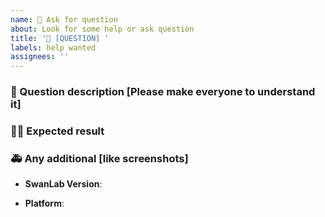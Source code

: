 ```yaml
---
name: 🤔 Ask for question
about: Look for some help or ask question
title: '🤔 [QUESTION] '
labels: help wanted
assignees: ''
---
```


### 🤔 Question description [Please make everyone to understand it]



### 🧑‍💻 Expected result



### 🚑 Any additional [like screenshots]

- **SwanLab Version**:

- **Platform**:
